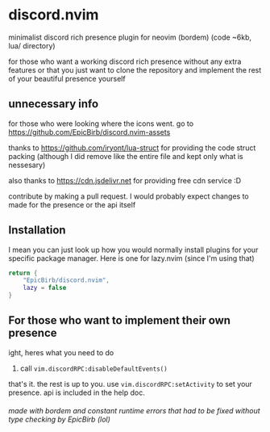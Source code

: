 # discord.nvim

minimalist discord rich presence plugin for neovim (bordem) (code ~6kb, lua/ directory)

for those who want a working discord rich presence without any extra features or that you just want to clone the repository 
and implement the rest of your beautiful presence yourself

## unnecessary info

for those who were looking where the icons went. go to <https://github.com/EpicBirb/discord.nvim-assets>

thanks to <https://github.com/iryont/lua-struct> for providing the code struct packing (although I did remove like the entire file and kept only what is nessesary)

also thanks to <https://cdn.jsdelivr.net> for providing free cdn service :D

contribute by making a pull request. I would probably expect changes to made for the presence or the api itself

## Installation

I mean you can just look up how you would normally install plugins for your specific package manager. Here is one for lazy.nvim (since I'm using that)

```lua
return {
    "EpicBirb/discord.nvim",
    lazy = false
}
```

## For those who want to implement their own presence

ight, heres what you need to do

1. call `vim.discordRPC:disableDefaultEvents()`

that's it. the rest is up to you. use `vim.discordRPC:setActivity` to set your presence. api is included in the help doc.

<h6>made with bordem and constant runtime errors that had to be fixed without type checking by EpicBirb (lol)</h6>